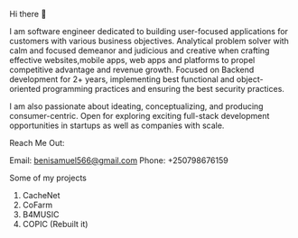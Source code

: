 Hi there 👋

I am software engineer dedicated to building user-focused applications for customers with various business objectives. Analytical problem solver with calm and focused demeanor and judicious and creative when crafting effective websites,mobile apps, web apps and platforms to propel competitive advantage and revenue growth. Focused on Backend development for 2+ years, implementing best functional and object-oriented programming practices and ensuring the best security practices.

I am also passionate about ideating, conceptualizing, and producing consumer-centric. Open for exploring exciting full-stack development opportunities in startups as well as companies with scale.

Reach Me Out:

  Email: benisamuel566@gmail.com
  Phone: +250798676159

Some of my projects
 1. CacheNet
 2. CoFarm
 3. B4MUSIC
 4. COPIC (Rebuilt it)
